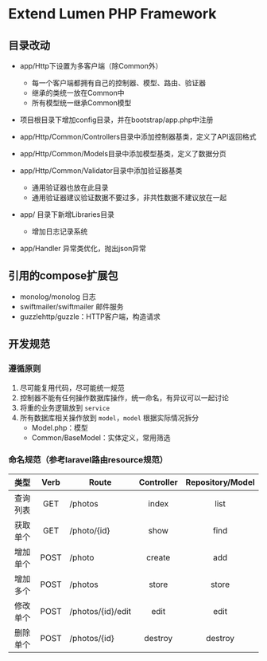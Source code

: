 # Extend Lumen PHP Framework

## 目录改动

- app/Http下设置为多客户端（除Common外）
    - 每一个客户端都拥有自己的控制器、模型、路由、验证器
    - 继承的类统一放在Common中
    - 所有模型统一继承Common模型
    
- 项目根目录下增加config目录，并在bootstrap/app.php中注册

- app/Http/Common/Controllers目录中添加控制器基类，定义了API返回格式
- app/Http/Common/Models目录中添加模型基类，定义了数据分页
- app/Http/Common/Validator目录中添加验证器基类
    - 通用验证器也放在此目录
    - 通用验证器建议验证数据不要过多，非共性数据不建议放在一起

- app/ 目录下新增Libraries目录
    - 增加日志记录系统
    
- app/Handler 异常类优化，抛出json异常


## 引用的compose扩展包

- monolog/monolog 日志
- swiftmailer/swiftmailer 邮件服务
- guzzlehttp/guzzle：HTTP客户端，构造请求


## 开发规范
### 遵循原则
1. 尽可能复用代码，尽可能统一规范
1. 控制器不能有任何操作数据库操作，统一命名，有异议可以一起讨论
1. 将重的业务逻辑放到 `service`
1. 所有数据库相关操作放到 `model`，`model` 根据实际情况拆分
    - Model.php：模型
    - Common/BaseModel：实体定义，常用筛选

### 命名规范（参考laravel路由resource规范）
类型 | Verb | Route | Controller | Repository/Model
|:----:|:---:|----|:---:|:---:|
查询列表 | GET | /photos | index | list
获取单个 | GET | /photo/{id} | show | find
增加单个 | POST | /photo | create | add
增加多个 | POST | /photos | store | store
修改单个 | POST | /photos/{id}/edit | edit | edit
删除单个 | POST | /photos/{id} | destroy | destroy